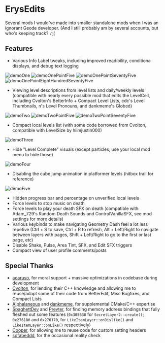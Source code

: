 # ErysEdits
Several mods I would've made into smaller standalone mods when I was an ignorant Geode developer. (And I still probably am by several accounts, but who's keeping track? `/j`)

## Features
- Various Info Label tweaks, including improved readibility, conditiona displays, and debug text logging

![demoOne](raydeeux.erysedits/demoOne.png) ![demoOnePointFive](raydeeux.erysedits/demoOnePointFive.png)
![demoOnePointSeventyFive](raydeeux.erysedits/demoOnePointSeventyFive.png)
![demoOnePointEightHundredSeventyFive](raydeeux.erysedits/demoOnePointEightHundredSeventyFive.png)

- Viewing level descriptions from level lists and daily/weekly levels (compatible with nearly every possible mod that edits the LevelCell, including Cvolton's BetterInfo + Compact Level Lists, cdc's Level Thumbnails, n's Level Pronouns, and dankmeme's Globed)

![demoTwo](raydeeux.erysedits/demoTwo.png)
![demoTwoPointFive](raydeeux.erysedits/demoTwoPointFive.png)
![demoTwoPointSeventyFive](raydeeux.erysedits/demoTwoPointSeventyFive.png)

- Compact local levels list (with some code borrowed from Cvolton, compatible with LevelSize by hiimjustin000)

![demoThree](raydeeux.erysedits/demoThree.png)

- Hide "Level Complete" visuals (except particles, use your local mod menu to hide those)

![demoFour](raydeeux.erysedits/demoFour.png)

- Disabling the cube jump animation in platformer levels (hitbox trail for reference)

![demoFive](raydeeux.erysedits/demoFive.png)

- Hidden progress bar and percentage on unverified local levels
- Force levels to stop music on death
- Force levels to play your death SFX on death (compatible with Adam_729's Random Death Sounds and ControlVanillaSFX, see mod settings for more details)
- Various keybinds to make navigating Geometry Dash feel a lot less repetive (Ctrl + S to save, Ctrl + R to refresh, Alt + Left/Right to navigate between layers with pages, Shift + Left/Right to go to the first or last page, etc)
- Disable Shake, Pulse, Area Tint, SFX, and Edit SFX triggers
- Compact view of user profile comments/posts

## Special Thanks
- [acaruso](user:25012294), for moral support + massive optimizations in codebase during development
- [Cvolton](user:761691), for lending their C++ knowledge and allowing me to reuse/adapt some of their code from BetterEdit, Misc Bugfixes, and Compact Lists
- [Alphalaneous](user:1139015) and [dankmeme](user:9735891), for supplemental CMake/C++ expertise
- [SpaghettDev](user:7670168) and [Prevter](user:7696536), for finding memory address bindings that fully fleshed out some features (`0x305630` for `SecretLayer2::create()`;  `0x276180` and `0x276170`, for `LikeItemLayer::onDislike()` and `LikeItemLayer::onLike()` respectively)
- [Cooper](user:21207551), for allowing me to reuse code for custom setting headers
- [sofabeddd](user:7976112), for the occasional reality check